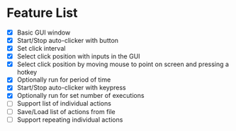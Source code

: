 # Feature List

- [x] Basic GUI window
- [x] Start/Stop auto-clicker with button
- [x] Set click interval
- [x] Select click position with inputs in the GUI
- [x] Select click position by moving mouse to point on screen and pressing a hotkey
- [x] Optionally run for period of time
- [x] Start/Stop auto-clicker with keypress
- [x] Optionally run for set number of executions
- [ ] Support list of individual actions
- [ ] Save/Load list of actions from file
- [ ] Support repeating individual actions